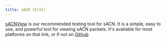 ```yaml
---
title: sACN (E131)
---
```


[sACNView](https://sacnview.org/) is our recommended testing tool for sACN. It is a simple, easy to use, and powerful tool for viewing sACN packets. It's available for most platforms on that link, or if not on [Github](https://github.com/docsteer/sacnview)
